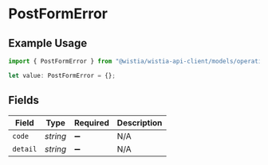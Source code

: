 # PostFormError

## Example Usage

```typescript
import { PostFormError } from "@wistia/wistia-api-client/models/operations";

let value: PostFormError = {};
```

## Fields

| Field              | Type               | Required           | Description        |
| ------------------ | ------------------ | ------------------ | ------------------ |
| `code`             | *string*           | :heavy_minus_sign: | N/A                |
| `detail`           | *string*           | :heavy_minus_sign: | N/A                |
